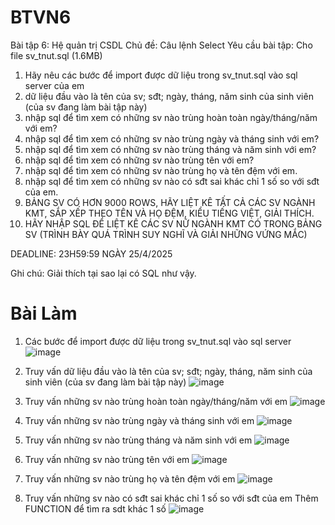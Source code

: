 # BTVN6
Bài tập 6: Hệ quản trị CSDL
Chủ đề: Câu lệnh Select
Yêu cầu bài tập: 
Cho file sv_tnut.sql (1.6MB)
1. Hãy nêu các bước để import được dữ liệu trong sv_tnut.sql vào sql server của em
2. dữ liệu đầu vào là tên của sv; sđt; ngày, tháng, năm sinh của sinh viên (của sv đang làm bài tập này)
3. nhập sql để tìm xem có những sv nào trùng hoàn toàn ngày/tháng/năm với em?
4. nhập sql để tìm xem có những sv nào trùng ngày và tháng sinh với em?
5. nhập sql để tìm xem có những sv nào trùng tháng và năm sinh với em?
6. nhập sql để tìm xem có những sv nào trùng tên với em?
7. nhập sql để tìm xem có những sv nào trùng họ và tên đệm với em.
8. nhập sql để tìm xem có những sv nào có sđt sai khác chỉ 1 số so với sđt của em.
9. BẢNG SV CÓ HƠN 9000 ROWS, HÃY LIỆT KÊ TẤT CẢ CÁC SV NGÀNH KMT, SẮP XẾP THEO TÊN VÀ HỌ ĐỆM, KIỂU TIẾNG  VIỆT, GIẢI THÍCH.
10. HÃY NHẬP SQL ĐỂ LIỆT KÊ CÁC SV NỮ NGÀNH KMT CÓ TRONG BẢNG SV (TRÌNH BÀY QUÁ TRÌNH SUY NGHĨ VÀ GIẢI NHỮNG VỨNG MẮC)

DEADLINE: 23H59:59 NGÀY 25/4/2025

Ghi chú: Giải thích tại sao lại có SQL như vậy.

# Bài Làm
1. Các bước để import được dữ liệu trong sv_tnut.sql vào sql server
   ![image](https://github.com/user-attachments/assets/9536bc8a-8194-45e4-88ae-1a5ab385c085)

2. Truy vấn dữ liệu đầu vào là tên của sv; sđt; ngày, tháng, năm sinh của sinh viên (của sv đang làm bài tập này)
   ![image](https://github.com/user-attachments/assets/0e5d4812-bac4-4277-ab61-104b4ab7975b)

3. Truy vấn những sv nào trùng hoàn toàn ngày/tháng/năm với em
  ![image](https://github.com/user-attachments/assets/920f2d93-c263-4391-bc9c-607034bdcee5)

4. Truy vấn những sv nào trùng ngày và tháng sinh với em
   ![image](https://github.com/user-attachments/assets/13e227f6-e7d8-44db-9d4c-a42485fc390a)

5. Truy vấn những sv nào trùng tháng và năm sinh với em
   ![image](https://github.com/user-attachments/assets/eb7a8544-d2cd-435f-a7ea-d85f3af62295)

6. Truy vấn những sv nào trùng tên với em
   ![image](https://github.com/user-attachments/assets/a898741d-25bd-4a81-93ea-29b1e8039f4c)

7. Truy vấn những sv nào trùng họ và tên đệm với em
   ![image](https://github.com/user-attachments/assets/a0a9133f-3101-4b63-8328-e35be7777782)

8. Truy vấn những sv nào có sđt sai khác chỉ 1 số so với sđt của em
   Thêm FUNCTION để tìm ra sdt khác 1 số
 ![image](https://github.com/user-attachments/assets/1ce376f7-8968-4d39-97b6-17932a30fdb7)
   

 
  

